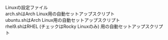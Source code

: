 Linuxの設定ファイル  
arch.shはArch Linux用の自動セットアップスクリプト  
ubuntu.shはArch Linux用の自動セットアップスクリプト  
rhel9.shはRHEL (チェックはRocky Linuxのみ) 用の自動セットアップスクリプト  
